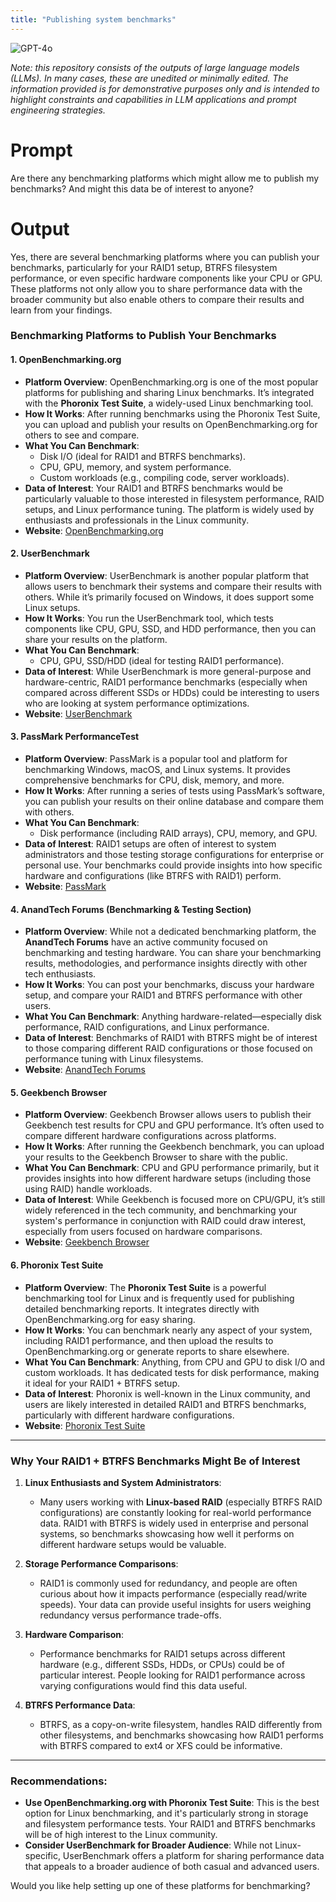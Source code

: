 ```yaml
---
title: "Publishing system benchmarks"
---
```

![GPT-4o](https://img.shields.io/badge/GPT--4o-3333FF?style=for-the-badge&logo=openai&logoColor=white)



*Note: this repository consists of the outputs of large language models (LLMs). In many cases, these are unedited or minimally edited. The information provided is for demonstrative purposes only and is intended to highlight constraints and capabilities in LLM applications and prompt engineering strategies.*


# Prompt

Are there any benchmarking platforms which might allow me to publish my benchmarks? And might this data be of interest to anyone?

# Output

Yes, there are several benchmarking platforms where you can publish your benchmarks, particularly for your RAID1 setup, BTRFS filesystem performance, or even specific hardware components like your CPU or GPU. These platforms not only allow you to share performance data with the broader community but also enable others to compare their results and learn from your findings.

### Benchmarking Platforms to Publish Your Benchmarks

#### 1. **OpenBenchmarking.org**
   - **Platform Overview**: OpenBenchmarking.org is one of the most popular platforms for publishing and sharing Linux benchmarks. It’s integrated with the **Phoronix Test Suite**, a widely-used Linux benchmarking tool.
   - **How It Works**: After running benchmarks using the Phoronix Test Suite, you can upload and publish your results on OpenBenchmarking.org for others to see and compare.
   - **What You Can Benchmark**:
     - Disk I/O (ideal for RAID1 and BTRFS benchmarks).
     - CPU, GPU, memory, and system performance.
     - Custom workloads (e.g., compiling code, server workloads).
   - **Data of Interest**: Your RAID1 and BTRFS benchmarks would be particularly valuable to those interested in filesystem performance, RAID setups, and Linux performance tuning. The platform is widely used by enthusiasts and professionals in the Linux community.
   - **Website**: [OpenBenchmarking.org](https://www.openbenchmarking.org/)

#### 2. **UserBenchmark**
   - **Platform Overview**: UserBenchmark is another popular platform that allows users to benchmark their systems and compare their results with others. While it’s primarily focused on Windows, it does support some Linux setups.
   - **How It Works**: You run the UserBenchmark tool, which tests components like CPU, GPU, SSD, and HDD performance, then you can share your results on the platform.
   - **What You Can Benchmark**:
     - CPU, GPU, SSD/HDD (ideal for testing RAID1 performance).
   - **Data of Interest**: While UserBenchmark is more general-purpose and hardware-centric, RAID1 performance benchmarks (especially when compared across different SSDs or HDDs) could be interesting to users who are looking at system performance optimizations.
   - **Website**: [UserBenchmark](https://www.userbenchmark.com/)

#### 3. **PassMark PerformanceTest**
   - **Platform Overview**: PassMark is a popular tool and platform for benchmarking Windows, macOS, and Linux systems. It provides comprehensive benchmarks for CPU, disk, memory, and more.
   - **How It Works**: After running a series of tests using PassMark’s software, you can publish your results on their online database and compare them with others.
   - **What You Can Benchmark**:
     - Disk performance (including RAID arrays), CPU, memory, and GPU.
   - **Data of Interest**: RAID1 setups are often of interest to system administrators and those testing storage configurations for enterprise or personal use. Your benchmarks could provide insights into how specific hardware and configurations (like BTRFS with RAID1) perform.
   - **Website**: [PassMark](https://www.passmark.com/)

#### 4. **AnandTech Forums (Benchmarking & Testing Section)**
   - **Platform Overview**: While not a dedicated benchmarking platform, the **AnandTech Forums** have an active community focused on benchmarking and testing hardware. You can share your benchmarking results, methodologies, and performance insights directly with other tech enthusiasts.
   - **How It Works**: You can post your benchmarks, discuss your hardware setup, and compare your RAID1 and BTRFS performance with other users.
   - **What You Can Benchmark**: Anything hardware-related—especially disk performance, RAID configurations, and Linux performance.
   - **Data of Interest**: Benchmarks of RAID1 with BTRFS might be of interest to those comparing different RAID configurations or those focused on performance tuning with Linux filesystems.
   - **Website**: [AnandTech Forums](https://forums.anandtech.com/)

#### 5. **Geekbench Browser**
   - **Platform Overview**: Geekbench Browser allows users to publish their Geekbench test results for CPU and GPU performance. It’s often used to compare different hardware configurations across platforms.
   - **How It Works**: After running the Geekbench benchmark, you can upload your results to the Geekbench Browser to share with the public.
   - **What You Can Benchmark**: CPU and GPU performance primarily, but it provides insights into how different hardware setups (including those using RAID) handle workloads.
   - **Data of Interest**: While Geekbench is focused more on CPU/GPU, it’s still widely referenced in the tech community, and benchmarking your system's performance in conjunction with RAID could draw interest, especially from users focused on hardware comparisons.
   - **Website**: [Geekbench Browser](https://browser.geekbench.com/)

#### 6. **Phoronix Test Suite**
   - **Platform Overview**: The **Phoronix Test Suite** is a powerful benchmarking tool for Linux and is frequently used for publishing detailed benchmarking reports. It integrates directly with OpenBenchmarking.org for easy sharing.
   - **How It Works**: You can benchmark nearly any aspect of your system, including RAID1 performance, and then upload the results to OpenBenchmarking.org or generate reports to share elsewhere.
   - **What You Can Benchmark**: Anything, from CPU and GPU to disk I/O and custom workloads. It has dedicated tests for disk performance, making it ideal for your RAID1 + BTRFS setup.
   - **Data of Interest**: Phoronix is well-known in the Linux community, and users are likely interested in detailed RAID1 and BTRFS benchmarks, particularly with different hardware configurations.
   - **Website**: [Phoronix Test Suite](https://www.phoronix-test-suite.com/)

---

### Why Your RAID1 + BTRFS Benchmarks Might Be of Interest
1. **Linux Enthusiasts and System Administrators**:
   - Many users working with **Linux-based RAID** (especially BTRFS RAID configurations) are constantly looking for real-world performance data. RAID1 with BTRFS is widely used in enterprise and personal systems, so benchmarks showcasing how well it performs on different hardware setups would be valuable.
   
2. **Storage Performance Comparisons**:
   - RAID1 is commonly used for redundancy, and people are often curious about how it impacts performance (especially read/write speeds). Your data can provide useful insights for users weighing redundancy versus performance trade-offs.
   
3. **Hardware Comparison**:
   - Performance benchmarks for RAID1 setups across different hardware (e.g., different SSDs, HDDs, or CPUs) could be of particular interest. People looking for RAID1 performance across varying configurations would find this data useful.
   
4. **BTRFS Performance Data**:
   - BTRFS, as a copy-on-write filesystem, handles RAID differently from other filesystems, and benchmarks showcasing how RAID1 performs with BTRFS compared to ext4 or XFS could be informative.

---

### Recommendations:
- **Use OpenBenchmarking.org with Phoronix Test Suite**: This is the best option for Linux benchmarking, and it's particularly strong in storage and filesystem performance tests. Your RAID1 and BTRFS benchmarks will be of high interest to the Linux community.
- **Consider UserBenchmark for Broader Audience**: While not Linux-specific, UserBenchmark offers a platform for sharing performance data that appeals to a broader audience of both casual and advanced users.
  
Would you like help setting up one of these platforms for benchmarking?